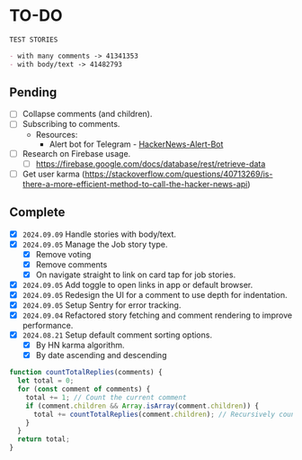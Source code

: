 # TO-DO

```markdown
TEST STORIES

- with many comments -> 41341353
- with body/text -> 41482793
```

## Pending

- [ ] Collapse comments (and children).
- [ ] Subscribing to comments.
  - Resources:
    - Alert bot for Telegram - [HackerNews-Alert-Bot](https://github.com/lawxls/HackerNews-Alerts-Bot)
- [ ] Research on Firebase usage.
  - [ ] https://firebase.google.com/docs/database/rest/retrieve-data
- [ ] Get user karma (https://stackoverflow.com/questions/40713269/is-there-a-more-efficient-method-to-call-the-hacker-news-api)

## Complete

- [x] `2024.09.09` Handle stories with body/text.
- [x] `2024.09.05` Manage the Job story type.
  - [x] Remove voting
  - [x] Remove comments
  - [x] On navigate straight to link on card tap for job stories.
- [x] `2024.09.05` Add toggle to open links in app or default browser.
- [x] `2024.09.05` Redesign the UI for a comment to use depth for indentation.
- [x] `2024.09.05` Setup Sentry for error tracking.
- [x] `2024.09.04` Refactored story fetching and comment rendering to improve performance.
- [x] `2024.08.21` Setup default comment sorting options.
  - [x] By HN karma algorithm.
  - [x] By date ascending and descending

```javascript
function countTotalReplies(comments) {
  let total = 0;
  for (const comment of comments) {
    total += 1; // Count the current comment
    if (comment.children && Array.isArray(comment.children)) {
      total += countTotalReplies(comment.children); // Recursively count children
    }
  }
  return total;
}
```
